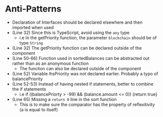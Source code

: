 # Anti-Patterns

- Declaration of Interfaces should be declared elsewhere and then imported when used
- (Line 32) Since this is TypeScript, avoid using the `any` type
    - i.e In the getPriority function, the parameter `blockchain` should be of type `String` 
- (Line 32) The getPriority function can be declared outside of the component
- (Line 50-66) Function used in sortedBalances can be abstracted out rather than as an anonymous function
    - The function can also be declared outside of the component
- (Line 52) Variable lhsPriority was not declared earlier. Probably a typo of balancePriority
- (Line 52-53) Instead of having nested if statements, better to combine the if statements
    - i.e if ((balancePriorty > -99) && (balance.amount <= 0)) {return true}
- (Line 65) Missing a `return 0` line in the sort function
    - This is to make sure the comparator has the property of reflexitivity (a is equal to itself)
